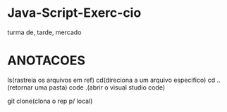 # Java-Script-Exerc-cio
turma de, tarde, mercado

# ANOTACOES

ls(rastreia os arquivos em ref)
cd(direciona a um arquivo especifico)
cd ..(retornar uma pasta)
code .(abrir o visual studio code)

git clone(clona o rep p/ local)
